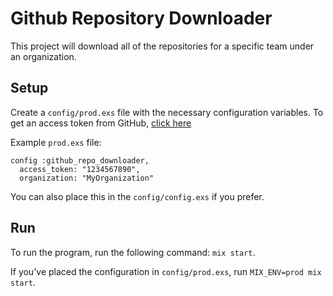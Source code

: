 # Github Repository Downloader

This project will download all of the repositories for a specific team under an organization.

## Setup

Create a ```config/prod.exs``` file with the necessary configuration variables.
To get an access token from GitHub, [click here](https://github.com/settings/tokens)

Example ```prod.exs``` file:
```
config :github_repo_downloader,
  access_token: "1234567890",
  organization: "MyOrganization"
```

You can also place this in the ```config/config.exs``` if you prefer.

## Run

To run the program, run the following command: ```mix start```.

If you've placed the configuration in ```config/prod.exs```, run ```MIX_ENV=prod mix start```.
